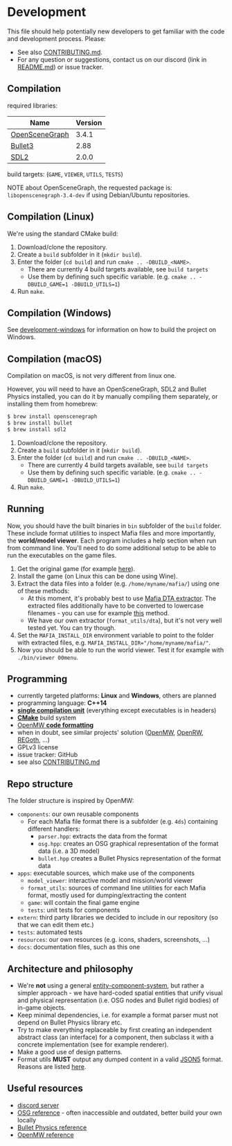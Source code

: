 # Development

This file should help potentially new developers to get familiar with the code and development process. Please:

- See also [CONTRIBUTING.md](https://github.com/OpenMafia/OpenMF/tree/master/CONTRIBUTING.md).
- For any question or suggestions, contact us on our discord (link in [README.md](https://github.com/OpenMafia/OpenMF/tree/master/README.md)) or issue tracker.

## Compilation

required libraries:

| Name                                             | Version |
| ------------------------------------------------ | ------- |
| [OpenSceneGraph](http://www.openscenegraph.org/) | 3.4.1   |
| [Bullet3](http://bulletphysics.org/wordpress/)   | 2.88    |
| [SDL2](https://www.libsdl.org/)                  | 2.0.0   |

build targets: (`GAME`, `VIEWER`, `UTILS`, `TESTS`)

NOTE about OpenSceneGraph, the requested package is: `libopenscenegraph-3.4-dev` if using Debian/Ubuntu repositories.

## Compilation (Linux)

We're using the standard CMake build:

1. Download/clone the repository.
2. Create a `build` subfolder in it (`mkdir build`).
3. Enter the folder (`cd build`) and run `cmake .. -DBUILD_<NAME>`.
    - There are currently 4 build targets available, see `build targets`
    - Use them by defining such specific variable. (e.g. `cmake .. -DBUILD_GAME=1 -DBUILD_UTILS=1`)
4. Run `make`.

## Compilation (Windows)
  See [development-windows](https://github.com/OpenMafia/OpenMF/tree/master/docs/development-windows.md) for information on how to build the project on Windows.

## Compilation (macOS)

Compilation on macOS, is not very different from linux one.

However, you will need to have an OpenSceneGraph, SDL2 and Bullet Physics installed, you can do it by manually compiling them separately, or installing them from homebrew:

```sh
$ brew install openscenegraph
$ brew install bullet
$ brew install sdl2
```

1. Download/clone the repository.
2. Create a `build` subfolder in it (`mkdir build`).
3. Enter the folder (`cd build`) and run `cmake .. -DBUILD_<NAME>`.
    - There are currently 4 build targets available, see `build targets`
    - Use them by defining such specific variable. (e.g. `cmake .. -DBUILD_GAME=1 -DBUILD_UTILS=1`)
4. Run `make`.


## Running

Now, you should have the built binaries in `bin` subfolder of the `build` folder. These include format
utilities to inspect Mafia files and more importantly, the **world/model viewer**. Each program includes a help section
when run from command line. You'll need to do some additional setup to be able to run the executables
on the game files.

1. Get the original game (for example [here](http://store.steampowered.com/app/40990/Mafia/)).
2. Install the game (on Linux this can be done using Wine).
3. Extract the data files into a folder (e.g. `/home/myname/mafia/`) using one of these methods:
   - At this moment, it's probably best to use [Mafia DTA extractor](http://www.moddb.com/games/mafia/downloads/mafia-data-xtractor-v11). The extracted files additionally have to be converted to lowercase filenames - you can use for example [this](https://stackoverflow.com/a/25590300/1517689) method.
   - We have our own extractor (`format_utils/dta`), but it's not very well tested yet. You can try though.
4. Set the `MAFIA_INSTALL_DIR` environment variable to point to the folder with extracted files, e.g. `MAFIA_INSTALL_DIR="/home/myname/mafia/"`.
5. Now you should be able to run the world viewer. Test it for example with `./bin/viewer 00menu`.

## Programming

- currently targeted platforms: **Linux** and **Windows**, others are planned
- programming language: **C++14**
- [**single compilation unit**](https://en.wikipedia.org/wiki/Single_Compilation_Unit)
(everything except executables is in headers)
- [**CMake**](https://cmake.org/) build system
- [OpenMW **code formatting**](https://wiki.openmw.org/index.php?title=Code_Formatting_Conventions)
- when in doubt, see similar projects' solution ([OpenMW](https://github.com/OpenMW/openmw),
[OpenRW](https://github.com/rwengine/openrw), [REGoth](https://github.com/REGoth-project/REGoth), ...)
- GPLv3 license
- issue tracker: GitHub
- see also [CONTRIBUTING.md](https://github.com/OpenMafia/OpenMF/tree/master/CONTRIBUTING.md)

## Repo structure

The folder structure is inspired by OpenMW:

- `components`: our own reusable components
  - For each Mafia file format there is a subfolder (e.g. `4ds`) containing different handlers:
    - `parser.hpp`: extracts the data from the format
    - `osg.hpp`: creates an OSG graphical representation of the format data (i.e. a 3D model)
    - `bullet.hpp` creates a Bullet Physics representation of the format data
- `apps`: executable sources, which make use of the components
  - `model_viewer`: interactive model and mission/world viewer
  - `format_utils`: sources of command line utilities for each Mafia format, mostly used for dumping/extracting the content
  - `game`: will contain the final game engine
  - `tests`: unit tests for components
- `extern`: third party libraries we decided to include in our repository (so that we can edit them etc.)
- `tests`: automated tests
- `resources`: our own resources (e.g. icons, shaders, screenshots, ...)
- `docs`: documentation files, such as this one

## Architecture and philosophy

- We're **not** using a general [entity-component-system](https://en.wikipedia.org/wiki/Entity%E2%80%93component%E2%80%93system),
but rather a simpler approach - we have hard-coded spatial entities that unify visual and physical representation (i.e. OSG nodes and
Bullet rigid bodies) of in-game objects.
- Keep minimal dependencies, i.e. for example a format parser must not depend on Bullet Physics library etc.
- Try to make everything replaceable by first creating an independent abstract class (an interface) for a component, then subclass it with
a concrete implementation (see for example renderer).
- Make a good use of design patterns.
- Format utils **MUST** output any dumped content in a valid [JSON5](https://github.com/json5/json5) format. Reasons are listed [here](https://github.com/OpenMafia/OpenMF/issues/128).

## Useful resources

- [discord server](https://discord.gg/uXKnHEU)
- [OSG reference](http://public.vrac.iastate.edu/vancegroup/docs/OpenSceneGraphReferenceDocs-3.0/index.html) - often inaccessible and outdated, better build your own locally
- [Bullet Physics reference](http://bulletphysics.org/Bullet/BulletFull/index.html)
- [OpenMW reference](https://openmw.github.io/)
